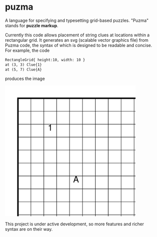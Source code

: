 # puzma
A language for specifying and typesetting grid-based puzzles. "Puzma" stands for **puzzle markup**.

Currently this code allows placement of string clues at locations within a rectangular grid. It generates an svg (scalable vector graphics file) from Puzma code, the syntax of which is designed to be readable and concise. For example, the code
```
RectangleGrid{ height:10, width: 10 }
at (3, 3) Clue{1}
at (5, 7) Clue{A}
```
produces the image

<img src="https://github.com/sglasman/puzma/blob/master/examples/readme-example.svg" height="432" width="432"/>

This project is under active development, so more features and richer syntax are on their way.
